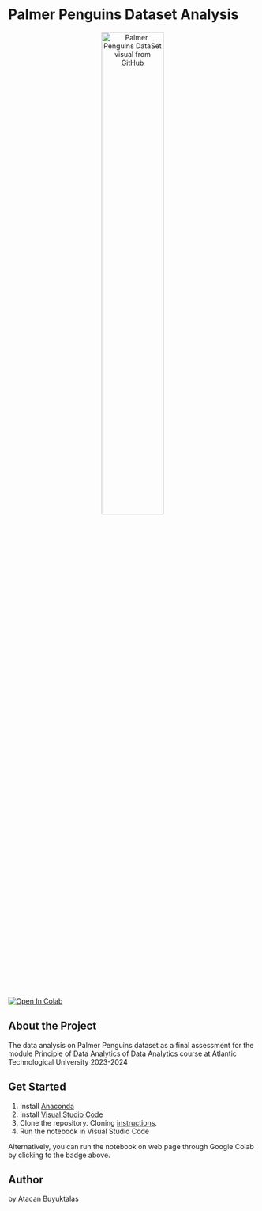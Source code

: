 # Palmer Penguins Dataset Analysis
<!-- markdownlint-disable-next-line -->
<div align="center">
<img src="https://allisonhorst.github.io/palmerpenguins/reference/figures/lter_penguins.png" alt="Palmer Penguins DataSet visual from GitHub" width=50% height=50%> 
</div>

<a target="_blank" href="https://colab.research.google.com/github/atacanbt/pofda-mywork/blob/main/penguins.ipynb">
  <img src="https://colab.research.google.com/assets/colab-badge.svg" alt="Open In Colab"/>
</a>

## About the Project

The data analysis on Palmer Penguins dataset as a final assessment for the module Principle of Data Analytics of Data Analytics course at Atlantic Technological University 2023-2024  

## Get Started

1. Install [Anaconda](https://www.anaconda.com/download)
2. Install [Visual Studio Code](https://code.visualstudio.com/)
3. Clone the repository. Cloning [instructions](https://docs.github.com/en/repositories/creating-and-managing-repositories/cloning-a-repository).
4. Run the notebook in Visual Studio Code

Alternatively, you can run the notebook on web page through Google Colab by clicking to the badge above. 

## Author
by Atacan Buyuktalas